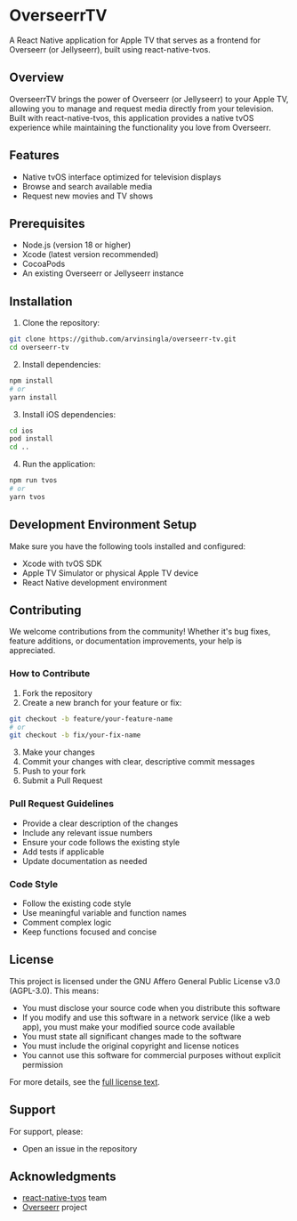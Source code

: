 # OverseerrTV

A React Native application for Apple TV that serves as a frontend for Overseerr (or Jellyseerr), built using react-native-tvos.

## Overview

OverseerrTV brings the power of Overseerr (or Jellyseerr) to your Apple TV, allowing you to manage and request media directly from your television. Built with react-native-tvos, this application provides a native tvOS experience while maintaining the functionality you love from Overseerr.

## Features

- Native tvOS interface optimized for television displays
- Browse and search available media
- Request new movies and TV shows

## Prerequisites

- Node.js (version 18 or higher)
- Xcode (latest version recommended)
- CocoaPods
- An existing Overseerr or Jellyseerr instance

## Installation

1. Clone the repository:
```bash
git clone https://github.com/arvinsingla/overseerr-tv.git
cd overseerr-tv
```

2. Install dependencies:
```bash
npm install
# or
yarn install
```

3. Install iOS dependencies:
```bash
cd ios
pod install
cd ..
```

4. Run the application:
```bash
npm run tvos
# or
yarn tvos
```

## Development Environment Setup

Make sure you have the following tools installed and configured:
- Xcode with tvOS SDK
- Apple TV Simulator or physical Apple TV device
- React Native development environment

## Contributing

We welcome contributions from the community! Whether it's bug fixes, feature additions, or documentation improvements, your help is appreciated.

### How to Contribute

1. Fork the repository
2. Create a new branch for your feature or fix:
```bash
git checkout -b feature/your-feature-name
# or
git checkout -b fix/your-fix-name
```

3. Make your changes
4. Commit your changes with clear, descriptive commit messages
5. Push to your fork
6. Submit a Pull Request

### Pull Request Guidelines

- Provide a clear description of the changes
- Include any relevant issue numbers
- Ensure your code follows the existing style
- Add tests if applicable
- Update documentation as needed

### Code Style

- Follow the existing code style
- Use meaningful variable and function names
- Comment complex logic
- Keep functions focused and concise

## License

This project is licensed under the GNU Affero General Public License v3.0 (AGPL-3.0).
This means:

- You must disclose your source code when you distribute this software
- If you modify and use this software in a network service (like a web app), you must make your modified source code available
- You must state all significant changes made to the software
- You must include the original copyright and license notices
- You cannot use this software for commercial purposes without explicit permission

For more details, see the [full license text](https://www.gnu.org/licenses/agpl-3.0.en.html).

## Support

For support, please:
- Open an issue in the repository

## Acknowledgments

- [react-native-tvos](https://github.com/react-native-tvos/react-native-tvos) team
- [Overseerr](https://github.com/sct/overseerr) project
